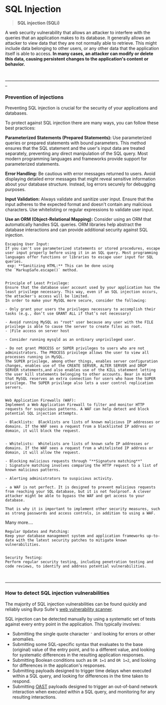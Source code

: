 # SQL Injection

> **SQL injection (SQLi)** 
 
 A web security vulnerability that allows an attacker to interfere with the queries that an application makes to its database. It generally allows an attacker to view data that they are not normally able to retrieve. This might include data belonging to other users, or any other data that the application itself is able to access. 
 **In many cases, an attacker can modify or delete this data, causing persistent changes to the application's content or behavior.**

<br/>
_______________________________________________________________________________

### Prevention of injections

Preventing SQL injection is crucial for the security of your applications and databases. 

To protect against SQL injection there are many ways, you can follow these best practices:


 **Parameterized Statements (Prepared Statements):**
    Use parameterized queries or prepared statements with bound parameters. This method ensures that the SQL statement and the user's input data are treated separately, preventing any direct manipulation of the SQL query. Most modern programming languages and frameworks provide support for parameterized statements.

**Error Handling:**
    Be cautious with error messages returned to users. Avoid displaying detailed error messages that might reveal sensitive information about your database structure. Instead, log errors securely for debugging purposes.


 **Input Validation:**
    Always validate and sanitize user input. Ensure that the input adheres to the expected format and doesn't contain any malicious characters. Use whitelisting or regular expressions to validate user input.


  **Use an ORM (Object-Relational Mapping):**
    Consider using an ORM that automatically handles SQL queries. ORM libraries help abstract the database interactions and can provide additional security against SQL injection.


  	Escaping User Input:
    If you can't use parameterized statements or stored procedures, escape user input properly before using it in an SQL query. Most programming languages offer functions or libraries to escape user input for SQL queries.
	 exp: **Sanitizing HTML:** This can be done using the `MarkupSafe.escape()` method. 


    Principle of Least Privilege:
    Ensure that the database user account used by your application has the least privilege necessary. This way, even if an SQL injection occurs, the attacker's access will be limited.
    In order to make your MySQL more secure, consider the following:

	- Only grant your users the privileges necessary to accomplish their tasks (e.g., don’t use GRANT ALL if that’s not necessary)
	    
	- Avoid running MySQL as "root" user because any user with the FILE privilege is able to cause the server to create files as root.
	- |File access on server host
	    
	- Consider running mysqld as an ordinary unprivileged user.
	    
	- Do not grant PROCESS or SUPER privileges to users who are not administrators. The PROCESS privilege allows the user to view all processes running in MySQL. 
	The SUPER privilege, among other things, enables server configuration changes, enables use of the CREATE SERVER, ALTER SERVER and DROP SERVER statements,and also enables use of the KILL statement letting the user kill statements belonging to other accounts. Bear in mind that MySQL reserves an extra connection for users who have the SUPER privilege. The SUPER privilege also lets a user control replication servers.


    Web Application Firewalls (WAF):
    Implement a Web Application Firewall to filter and monitor HTTP requests for suspicious patterns. A WAF can help detect and block potential SQL injection attempts.

	- Blacklists:  Blacklists are lists of known malicious IP addresses or domains. If the WAF sees a request from a blacklisted IP address or domain, it will block the request.


	- Whitelists:  Whitelists are lists of known safe IP addresses or domains. If the WAF sees a request from a whitelisted IP address or domain, it will allow the request.
    
    - Blocking malicious requests through "**Signature matching**" : Signature matching involves comparing the HTTP request to a list of known malicious patterns.

	- Alerting administrators to suspicious activity.

	- a WAF is not perfect. It is designed to prevent malicious requests from reaching your SQL database, but it is not foolproof. A clever attacker might be able to bypass the WAF and get access to your database.

	That is why it is important to implement other security measures, such as strong passwords and access controls, in addition to using a WAF.


Many more....

    Regular Updates and Patching:
    Keep your database management system and application frameworks up-to-date with the latest security patches to mitigate known vulnerabilities.


    Security Testing:
    Perform regular security testing, including penetration testing and code reviews, to identify and address potential vulnerabilities.
<br/>

___________________________________________________________________

### How to detect SQL injection vulnerabilities

The majority of SQL injection vulnerabilities can be found quickly and reliably using Burp Suite's [web vulnerability scanner](https://portswigger.net/burp/vulnerability-scanner).

SQL injection can be detected manually by using a systematic set of tests against every entry point in the application. This typically involves:

- Submitting the single quote character `'` and looking for errors or other anomalies.
- Submitting some SQL-specific syntax that evaluates to the base (original) value of the entry point, and to a different value, and looking for systematic differences in the resulting application responses.
- Submitting Boolean conditions such as `OR 1=1` and `OR 1=2`, and looking for differences in the application's responses.
- Submitting payloads designed to trigger time delays when executed within a SQL query, and looking for differences in the time taken to respond.
- Submitting [OAST](https://portswigger.net/burp/application-security-testing/oast) payloads designed to trigger an out-of-band network interaction when executed within a SQL query, and monitoring for any resulting interactions.